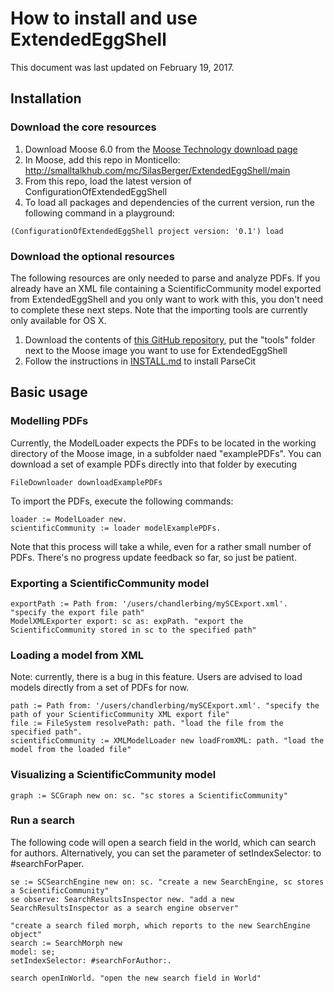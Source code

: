 # How to install and use ExtendedEggShell

This document was last updated on February 19, 2017.

## Installation
### Download the core resources
1. Download Moose 6.0 from the [Moose Technology download page](http://www.moosetechnology.org/#install)
1. In Moose, add this repo in Monticello: http://smalltalkhub.com/mc/SilasBerger/ExtendedEggShell/main
1. From this repo, load the latest version of ConfigurationOfExtendedEggShell
1. To load all packages and dependencies of the current version, run the following command in a playground:
```smalltalk
(ConfigurationOfExtendedEggShell project version: '0.1') load
```

### Download the optional resources
The following resources are only needed to parse and analyze PDFs. If you already have an XML file containing a ScientificCommunity model exported from ExtendedEggShell and you only want to work with this, you don't need to complete these next steps. Note that the importing tools are currently only available for OS X.

1. Download the contents of [this GitHub repository](https://github.com/SilasBerger/ExtendedEggShell-tools), put the "tools" folder next to the Moose image you want to use for ExtendedEggShell
1. Follow the instructions in [INSTALL.md](INSTALL.md) to install ParseCit
 
## Basic usage
### Modelling PDFs
Currently, the ModelLoader expects the PDFs to be located in the working directory of the Moose image, in a subfolder naed "examplePDFs". You can download a set of example PDFs directly into that folder by executing

```smalltalk
FileDownloader downloadExamplePDFs
```

To import the PDFs, execute the following commands:</br>
```smalltalk
loader := ModelLoader new.
scientificCommunity := loader modelExamplePDFs.
```
Note that this process will take a while, even for a rather small number of PDFs. There's no progress update feedback so far, so just be patient.

### Exporting a ScientificCommunity model
```smalltalk
exportPath := Path from: '/users/chandlerbing/mySCExport.xml'. "specify the export file path"
ModelXMLExporter export: sc as: expPath. "export the ScientificCommunity stored in sc to the specified path"
```
### Loading a model from XML
Note: currently, there is a bug in this feature. Users are advised to load models directly from a set of PDFs for now.

```smalltalk
path := Path from: '/users/chandlerbing/mySCExport.xml'. "specify the path of your ScientificCommunity XML export file"
file := FileSystem resolvePath: path. "load the file from the specified path".
scientificCommunity := XMLModelLoader new loadFromXML: path. "load the model from the loaded file"
```

### Visualizing a ScientificCommunity model
```smalltalk
graph := SCGraph new on: sc. "sc stores a ScientificCommunity"
```

### Run a search
The following code will open a search field in the world, which can search for authors. Alternatively, you can set the parameter of setIndexSelector: to #searchForPaper.

```smalltalk
se := SCSearchEngine new on: sc. "create a new SearchEngine, sc stores a ScientificCommunity"
se observe: SearchResultsInspector new. "add a new SearchResultsInspector as a search engine observer"

"create a search filed morph, which reports to the new SearchEngine object"
search := SearchMorph new
model: se;
setIndexSelector: #searchForAuthor:.

search openInWorld. "open the new search field in World"
```

